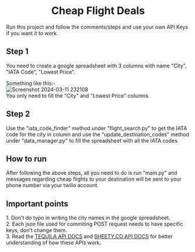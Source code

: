 <h1 align="center">Cheap Flight Deals</h1>
Run this project and follow the comments/steps and use your own API Keys if you want it to work.


<h2>Step 1</h2> 
You need to create a google spreadsheet with 3 columns with name "City", "IATA Code", "Lowest Price". 

Something like this:-
<br>
![Screenshot 2024-03-11 232108](https://github.com/VishalRaj0/CHEAP_FLIGHT_DEALS/assets/108023331/f6ae1423-c89b-484b-aeb3-270a3ade45da)
<br>
You only need to fill the "City" and "Lowest Price" columns.

<h2>Step 2</h2>
Use the "iata_code_finder" method under "flight_search.py" to get the IATA code for the city in column and use the "update_destination_codes" method under "data_manager.py" to fill the spreadsheet with all the 
IATA codes.

<h2>How to run</h2>
After following the above steps, all you need to do is run "main.py" and messages regarding cheap flights to your destination will be sent to your phone number via your twilio account.

<h2>Important points</h2>
1. Don't do typo in writing the city names in the google spreadsheet.<br>
2. Each json file used for commiting POST request needs to have specific keys, don't change them. <br>
3. Read the <a href="https://tequila.kiwi.com/portal/docs/tequila_api">TEQUILA API DOCS</a> and <a href="https://sheety.co/docs/requests.html">SHEETY.CO API DOCS</a> for better understanding of how these APIs work.
